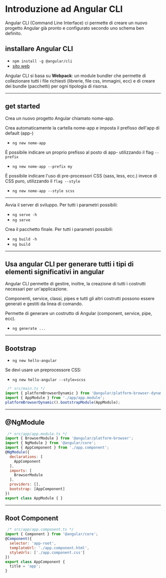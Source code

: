 # Introduzione ad Angular CLI

Angular CLI (Command Line Interface) ci permette di creare un nuovo progetto Angular già pronto e configurato secondo uno schema ben definito.


## installare Angular CLI

* `npm install -g @angular/cli`
* [sito web](https://cli.angular.io/)
 
Angular CLI si basa su **Webpack**: un module bundler  che permette di collezionare tutti i file richiesti (librerie, file css, immagini, ecc) e di creare dei bundle (pacchetti) per ogni tipologia di risorsa.

---

## get started

Crea un nuovo progetto Angular chiamato nome-app.

Crea automaticamente la cartella nome-app e imposta il prefisso dell'app di default (app-)
* `ng new nome-app`

È possibile indicare un proprio prefisso al posto di app- utilizzando il flag `--prefix`

* `ng new nome-app --prefix my`

È possibile indicare l'uso di pre-processori CSS (sass, less, ecc.) invece di CSS puro, utilizzando il `flag --style`

* `ng new nome-app --style scss`

---

Avvia il server di sviluppo. Per tutti i parametri possibili:

* `ng serve -h`
* `ng serve`
  

Crea il pacchetto finale. Per tutti i parametri possibili:

* `ng build -h`
* `ng build`
  
---

## Usa angular CLI per generare tutti i tipi di elementi significativi  in angular

Angular CLI permette di gestire, inoltre, la creazione di tutti i costrutti necessari per un'applicazione.

Componenti, service, classi, pipes e tutti gli altri costrutti possono essere generati e gestiti da linea di comando.

Permette di generare un costrutto di Angular (component, service, pipe, ecc).
* `ng generate ...`

---

## Bootstrap

 
* `ng new hello-angular`

Se devi usare un preprocessore CSS: 
* `ng new hello-angular --style=scss`

```javascript  
 /* src/main.ts */
import { platformBrowserDynamic } from '@angular/platform-browser-dynamic';
import { AppModule } from './app/app.module';
platformBrowserDynamic().bootstrapModule(AppModule);
```  

---

## @NgModule

  
```javascript  
 /* src/app/app.module.ts */
import { BrowserModule } from '@angular/platform-browser';
import { NgModule } from '@angular/core';
import { AppComponent } from './app.component';
@NgModule({
  declarations: [
    AppComponent
  ],
  imports: [
    BrowserModule
  ],
  providers: [],
  bootstrap: [AppComponent]
})
export class AppModule { }
```  
  

---

## Root Component


```javascript
 /* src/app/app.component.ts */
import { Component } from '@angular/core';
@Component({
  selector: 'app-root',
  templateUrl: './app.component.html',
  styleUrls: ['./app.component.css']
})
export class AppComponent {
  title = 'app';
}
```  
